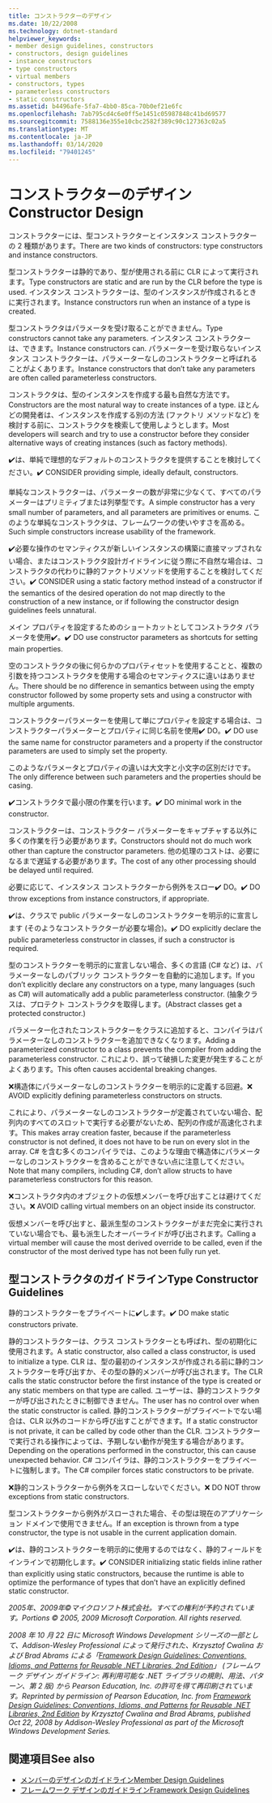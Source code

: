 ```yaml
---
title: コンストラクターのデザイン
ms.date: 10/22/2008
ms.technology: dotnet-standard
helpviewer_keywords:
- member design guidelines, constructors
- constructors, design guidelines
- instance constructors
- type constructors
- virtual members
- constructors, types
- parameterless constructors
- static constructors
ms.assetid: b4496afe-5fa7-4bb0-85ca-70b0ef21e6fc
ms.openlocfilehash: 7ab795cd4c6e0ff5e1451c05987848c41bd69577
ms.sourcegitcommit: 7588136e355e10cbc2582f389c90c127363c02a5
ms.translationtype: MT
ms.contentlocale: ja-JP
ms.lasthandoff: 03/14/2020
ms.locfileid: "79401245"
---
```

# <a name="constructor-design"></a><span data-ttu-id="71769-102">コンストラクターのデザイン</span><span class="sxs-lookup"><span data-stu-id="71769-102">Constructor Design</span></span>

<span data-ttu-id="71769-103">コンストラクターには、型コンストラクターとインスタンス コンストラクターの 2 種類があります。</span><span class="sxs-lookup"><span data-stu-id="71769-103">There are two kinds of constructors: type constructors and instance constructors.</span></span>

<span data-ttu-id="71769-104">型コンストラクターは静的であり、型が使用される前に CLR によって実行されます。</span><span class="sxs-lookup"><span data-stu-id="71769-104">Type constructors are static and are run by the CLR before the type is used.</span></span> <span data-ttu-id="71769-105">インスタンス コンストラクターは、型のインスタンスが作成されるときに実行されます。</span><span class="sxs-lookup"><span data-stu-id="71769-105">Instance constructors run when an instance of a type is created.</span></span>

<span data-ttu-id="71769-106">型コンストラクタはパラメータを受け取ることができません。</span><span class="sxs-lookup"><span data-stu-id="71769-106">Type constructors cannot take any parameters.</span></span> <span data-ttu-id="71769-107">インスタンス コンストラクターは、できます。</span><span class="sxs-lookup"><span data-stu-id="71769-107">Instance constructors can.</span></span> <span data-ttu-id="71769-108">パラメーターを受け取らないインスタンス コンストラクターは、パラメーターなしのコンストラクターと呼ばれることがよくあります。</span><span class="sxs-lookup"><span data-stu-id="71769-108">Instance constructors that don’t take any parameters are often called parameterless constructors.</span></span>

<span data-ttu-id="71769-109">コンストラクタは、型のインスタンスを作成する最も自然な方法です。</span><span class="sxs-lookup"><span data-stu-id="71769-109">Constructors are the most natural way to create instances of a type.</span></span> <span data-ttu-id="71769-110">ほとんどの開発者は、インスタンスを作成する別の方法 (ファクトリ メソッドなど) を検討する前に、コンストラクタを検索して使用しようとします。</span><span class="sxs-lookup"><span data-stu-id="71769-110">Most developers will search and try to use a constructor before they consider alternative ways of creating instances (such as factory methods).</span></span>

<span data-ttu-id="71769-111">✔️は、単純で理想的なデフォルトのコンストラクタを提供することを検討してください。</span><span class="sxs-lookup"><span data-stu-id="71769-111">✔️ CONSIDER providing simple, ideally default, constructors.</span></span>

<span data-ttu-id="71769-112">単純なコンストラクターは、パラメーターの数が非常に少なくて、すべてのパラメーターはプリミティブまたは列挙型です。</span><span class="sxs-lookup"><span data-stu-id="71769-112">A simple constructor has a very small number of parameters, and all parameters are primitives or enums.</span></span> <span data-ttu-id="71769-113">このような単純なコンストラクタは、フレームワークの使いやすさを高める。</span><span class="sxs-lookup"><span data-stu-id="71769-113">Such simple constructors increase usability of the framework.</span></span>

<span data-ttu-id="71769-114">✔️必要な操作のセマンティクスが新しいインスタンスの構築に直接マップされない場合、またはコンストラクタ設計ガイドラインに従う際に不自然な場合は、コンストラクタの代わりに静的ファクトリメソッドを使用することを検討してください。</span><span class="sxs-lookup"><span data-stu-id="71769-114">✔️ CONSIDER using a static factory method instead of a constructor if the semantics of the desired operation do not map directly to the construction of a new instance, or if following the constructor design guidelines feels unnatural.</span></span>

<span data-ttu-id="71769-115">メイン プロパティを設定するためのショートカットとしてコンストラクタ パラメータを使用✔️。</span><span class="sxs-lookup"><span data-stu-id="71769-115">✔️ DO use constructor parameters as shortcuts for setting main properties.</span></span>

<span data-ttu-id="71769-116">空のコンストラクタの後に何らかのプロパティセットを使用することと、複数の引数を持つコンストラクタを使用する場合のセマンティクスに違いはありません。</span><span class="sxs-lookup"><span data-stu-id="71769-116">There should be no difference in semantics between using the empty constructor followed by some property sets and using a constructor with multiple arguments.</span></span>

<span data-ttu-id="71769-117">コンストラクターパラメーターを使用して単にプロパティを設定する場合は、コンストラクターパラメーターとプロパティに同じ名前を使用✔️ DO。</span><span class="sxs-lookup"><span data-stu-id="71769-117">✔️ DO use the same name for constructor parameters and a property if the constructor parameters are used to simply set the property.</span></span>

<span data-ttu-id="71769-118">このようなパラメータとプロパティの違いは大文字と小文字の区別だけです。</span><span class="sxs-lookup"><span data-stu-id="71769-118">The only difference between such parameters and the properties should be casing.</span></span>

<span data-ttu-id="71769-119">✔️コンストラクタで最小限の作業を行います。</span><span class="sxs-lookup"><span data-stu-id="71769-119">✔️ DO minimal work in the constructor.</span></span>

<span data-ttu-id="71769-120">コンストラクターは、コンストラクター パラメーターをキャプチャする以外に多くの作業を行う必要があります。</span><span class="sxs-lookup"><span data-stu-id="71769-120">Constructors should not do much work other than capture the constructor parameters.</span></span> <span data-ttu-id="71769-121">他の処理のコストは、必要になるまで遅延する必要があります。</span><span class="sxs-lookup"><span data-stu-id="71769-121">The cost of any other processing should be delayed until required.</span></span>

<span data-ttu-id="71769-122">必要に応じて、インスタンス コンストラクターから例外をスロー✔️ DO。</span><span class="sxs-lookup"><span data-stu-id="71769-122">✔️ DO throw exceptions from instance constructors, if appropriate.</span></span>

<span data-ttu-id="71769-123">✔️は、クラスで public パラメーターなしのコンストラクターを明示的に宣言します (そのようなコンストラクターが必要な場合)。</span><span class="sxs-lookup"><span data-stu-id="71769-123">✔️ DO explicitly declare the public parameterless constructor in classes, if such a constructor is required.</span></span>

<span data-ttu-id="71769-124">型のコンストラクターを明示的に宣言しない場合、多くの言語 (C# など) は、パラメーターなしのパブリック コンストラクターを自動的に追加します。</span><span class="sxs-lookup"><span data-stu-id="71769-124">If you don’t explicitly declare any constructors on a type, many languages (such as C#) will automatically add a public parameterless constructor.</span></span> <span data-ttu-id="71769-125">(抽象クラスは、プロテクト コンストラクタを取得します。</span><span class="sxs-lookup"><span data-stu-id="71769-125">(Abstract classes get a protected constructor.)</span></span>

<span data-ttu-id="71769-126">パラメーター化されたコンストラクターをクラスに追加すると、コンパイラはパラメーターなしのコンストラクターを追加できなくなります。</span><span class="sxs-lookup"><span data-stu-id="71769-126">Adding a parameterized constructor to a class prevents the compiler from adding the parameterless constructor.</span></span> <span data-ttu-id="71769-127">これにより、誤って破損した変更が発生することがよくあります。</span><span class="sxs-lookup"><span data-stu-id="71769-127">This often causes accidental breaking changes.</span></span>

<span data-ttu-id="71769-128">❌構造体にパラメーターなしのコンストラクターを明示的に定義する回避。</span><span class="sxs-lookup"><span data-stu-id="71769-128">❌ AVOID explicitly defining parameterless constructors on structs.</span></span>

<span data-ttu-id="71769-129">これにより、パラメーターなしのコンストラクターが定義されていない場合、配列内のすべてのスロットで実行する必要がないため、配列の作成が高速化されます。</span><span class="sxs-lookup"><span data-stu-id="71769-129">This makes array creation faster, because if the parameterless constructor is not defined, it does not have to be run on every slot in the array.</span></span> <span data-ttu-id="71769-130">C# を含む多くのコンパイラでは、このような理由で構造体にパラメーターなしのコンストラクターを含めることができない点に注意してください。</span><span class="sxs-lookup"><span data-stu-id="71769-130">Note that many compilers, including C#, don’t allow structs to have parameterless constructors for this reason.</span></span>

<span data-ttu-id="71769-131">❌コンストラクタ内のオブジェクトの仮想メンバーを呼び出すことは避けてください。</span><span class="sxs-lookup"><span data-stu-id="71769-131">❌ AVOID calling virtual members on an object inside its constructor.</span></span>

<span data-ttu-id="71769-132">仮想メンバーを呼び出すと、最派生型のコンストラクターがまだ完全に実行されていない場合でも、最も派生したオーバーライドが呼び出されます。</span><span class="sxs-lookup"><span data-stu-id="71769-132">Calling a virtual member will cause the most derived override to be called, even if the constructor of the most derived type has not been fully run yet.</span></span>

## <a name="type-constructor-guidelines"></a><span data-ttu-id="71769-133">型コンストラクタのガイドライン</span><span class="sxs-lookup"><span data-stu-id="71769-133">Type Constructor Guidelines</span></span>

<span data-ttu-id="71769-134">静的コンストラクターをプライベートに✔️します。</span><span class="sxs-lookup"><span data-stu-id="71769-134">✔️ DO make static constructors private.</span></span>

<span data-ttu-id="71769-135">静的コンストラクターは、クラス コンストラクターとも呼ばれ、型の初期化に使用されます。</span><span class="sxs-lookup"><span data-stu-id="71769-135">A static constructor, also called a class constructor, is used to initialize a type.</span></span> <span data-ttu-id="71769-136">CLR は、型の最初のインスタンスが作成される前に静的コンストラクターを呼び出すか、その型の静的メンバーが呼び出されます。</span><span class="sxs-lookup"><span data-stu-id="71769-136">The CLR calls the static constructor before the first instance of the type is created or any static members on that type are called.</span></span> <span data-ttu-id="71769-137">ユーザーは、静的コンストラクターが呼び出されたときに制御できません。</span><span class="sxs-lookup"><span data-stu-id="71769-137">The user has no control over when the static constructor is called.</span></span> <span data-ttu-id="71769-138">静的コンストラクターがプライベートでない場合は、CLR 以外のコードから呼び出すことができます。</span><span class="sxs-lookup"><span data-stu-id="71769-138">If a static constructor is not private, it can be called by code other than the CLR.</span></span> <span data-ttu-id="71769-139">コンストラクターで実行される操作によっては、予期しない動作が発生する場合があります。</span><span class="sxs-lookup"><span data-stu-id="71769-139">Depending on the operations performed in the constructor, this can cause unexpected behavior.</span></span> <span data-ttu-id="71769-140">C# コンパイラは、静的コンストラクターをプライベートに強制します。</span><span class="sxs-lookup"><span data-stu-id="71769-140">The C# compiler forces static constructors to be private.</span></span>

<span data-ttu-id="71769-141">❌静的コンストラクターから例外をスローしないでください。</span><span class="sxs-lookup"><span data-stu-id="71769-141">❌ DO NOT throw exceptions from static constructors.</span></span>

<span data-ttu-id="71769-142">型コンストラクターから例外がスローされた場合、その型は現在のアプリケーション ドメインで使用できません。</span><span class="sxs-lookup"><span data-stu-id="71769-142">If an exception is thrown from a type constructor, the type is not usable in the current application domain.</span></span>

<span data-ttu-id="71769-143">✔️は、静的コンストラクターを明示的に使用するのではなく、静的フィールドをインラインで初期化します。</span><span class="sxs-lookup"><span data-stu-id="71769-143">✔️ CONSIDER initializing static fields inline rather than explicitly using static constructors, because the runtime is able to optimize the performance of types that don’t have an explicitly defined static constructor.</span></span>

<span data-ttu-id="71769-144">*2005年、2009年©マイクロソフト株式会社。すべての権利が予約されています。*</span><span class="sxs-lookup"><span data-stu-id="71769-144">*Portions © 2005, 2009 Microsoft Corporation. All rights reserved.*</span></span>

<span data-ttu-id="71769-145">*2008 年 10 月 22 日に Microsoft Windows Development シリーズの一部として、Addison-Wesley Professional によって発行された、Krzysztof Cwalina および Brad Abrams による「[Framework Design Guidelines: Conventions, Idioms, and Patterns for Reusable .NET Libraries, 2nd Edition](https://www.informit.com/store/framework-design-guidelines-conventions-idioms-and-9780321545619)」 (フレームワーク デザイン ガイドライン: 再利用可能な .NET ライブラリの規則、用法、パターン、第 2 版) から Pearson Education, Inc. の許可を得て再印刷されています。*</span><span class="sxs-lookup"><span data-stu-id="71769-145">*Reprinted by permission of Pearson Education, Inc. from [Framework Design Guidelines: Conventions, Idioms, and Patterns for Reusable .NET Libraries, 2nd Edition](https://www.informit.com/store/framework-design-guidelines-conventions-idioms-and-9780321545619) by Krzysztof Cwalina and Brad Abrams, published Oct 22, 2008 by Addison-Wesley Professional as part of the Microsoft Windows Development Series.*</span></span>

## <a name="see-also"></a><span data-ttu-id="71769-146">関連項目</span><span class="sxs-lookup"><span data-stu-id="71769-146">See also</span></span>

- [<span data-ttu-id="71769-147">メンバーのデザインのガイドライン</span><span class="sxs-lookup"><span data-stu-id="71769-147">Member Design Guidelines</span></span>](../../../docs/standard/design-guidelines/member.md)
- [<span data-ttu-id="71769-148">フレームワーク デザインのガイドライン</span><span class="sxs-lookup"><span data-stu-id="71769-148">Framework Design Guidelines</span></span>](../../../docs/standard/design-guidelines/index.md)
